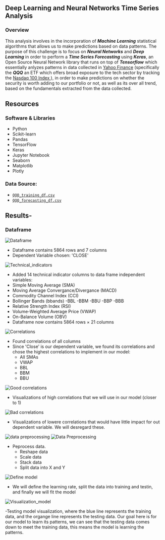 
## Deep Learning and Neural Networks Time Series Analysis 

### Overview

This analysis involves in the incorporation of ***Machine Learning*** statistical algorithms that allows us to make predictions based on data patterns. The purpose of this challenge is to focus on ***Neural Networks*** and ***Deep Learning*** in order to perform a ***Time Series Forecasting*** using ***Keras***, an Open Source Neural Network library that runs on top of ***Tensorflow*** which essentially anlyzes patterns in data collected in [Yahoo Finance](https://finance.yahoo.com/) (specifically the ***QQQ*** an ETF which offers broad exposure to the tech sector by tracking the [Nasdaq 100 Index ](https://www.investopedia.com/terms/n/nasdaq100.asp)), in order to make predictions on whether the security is worth adding to our portfolio or not, as well as its over all trend, based on the fundamentals extracted from the data collected. 


## Resources 

### Software & Libraries 

  - Python 
  - Scikit-learn
  - Pandas
  - TensorFlow
  - Keras 
  - Jupyter Notebook
  - Seaborn
  - Matplotlib
  - Plotly 
### Data Source:
  -  [`QQQ_training_df.csv`](QQQ.csv)
  -  [`QQQ_forecasting_df.csv`](QQQ1.csv)


## Results-

### Dataframe 

![Dataframe](https://github.com/schoolboycamel/final_project/blob/Paolo/Resources%20/DF_QQQ.png)

- Dataframe contains 5864 rows and 7 columns
- Dependent Variable chosen: 'CLOSE'

![Technical_indicators](https://github.com/schoolboycamel/QQQ_Times_Series_Analysis/blob/Paolo/Resources%20/DF_technical_indicators%20.png)

- Added 14 technical indicator columns to data frame independent variables:
- Simple Moving Average (SMA)
- Moving Average Convergance/Divergance (MACD)
- Commodity Channel Index (CCI)
- Bollinger Bands (bbands)
  -BBL
  -BBM
  -BBU
  -BBP
  -BBB
- Relative Strength Index (RSI)
- Volume-Weighted Average Price (VWAP)
- On-Balance Volume (OBV)
- Dataframe now contains 5864 rows × 21 columns

![Correlations](https://github.com/schoolboycamel/QQQ_Times_Series_Analysis/blob/Paolo/Resources%20/correlations.png)

- Found correlations of all columns 
- Since 'Close' is our dependent variable, we found its correlations and chose the highest correlations to implement in our model:
  - All SMAs
  - VWAP
  - BBL
  - BBM
  - BBU

![Good correlations](https://github.com/schoolboycamel/QQQ_Times_Series_Analysis/blob/Paolo/Resources%20/Good_correlation.png)

- Visualizations of high correlations that we will use in our model (closer to 1) 

![Bad correlations](https://github.com/schoolboycamel/QQQ_Times_Series_Analysis/blob/Paolo/Resources%20/bad%20correlation.png)

- Visualizations of lowere correlations that would have little impact for out dependent variable. We will desregard these.

![data preprocessing](https://github.com/schoolboycamel/QQQ_Times_Series_Analysis/blob/Paolo/Resources%20/Data_preprocess%20.png)
![Data Preprocessing](https://github.com/schoolboycamel/QQQ_Times_Series_Analysis/blob/Paolo/Resources%20/Data_preprocess2.png)

- Peprocess data. 
  - Reshape data
  - Scale data 
  - Stack data
  - Split data into X and Y 

![Define model](https://github.com/schoolboycamel/QQQ_Times_Series_Analysis/blob/Paolo/Resources%20/defone%20model.png)
- We will define the learning rate, split the data into training and testin, and finally we will fit the model 

![Visualization_model](https://github.com/schoolboycamel/QQQ_Times_Series_Analysis/blob/Paolo/Resources%20/training_testing_model_vis.png)

-Testing model visualization, where the blue line represents the training data, and the organge line represents the testing data. Our goal here is for our model to learn its patterns, we can see that the testing data comes down to meet the training data, this means the model is learning the patterns.

## 





